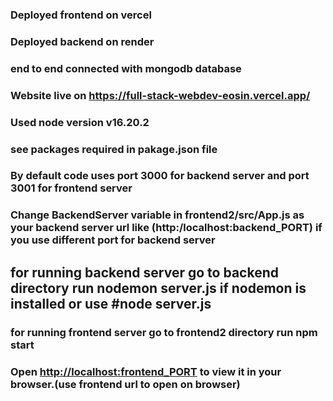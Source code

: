 ### Deployed frontend on vercel 
### Deployed backend on render
### end to end connected with mongodb database
### Website live on https://full-stack-webdev-eosin.vercel.app/

### Used node version v16.20.2
### see packages required in pakage.json file
### By default code uses port 3000  for backend server and port 3001 for frontend server
### Change BackendServer variable in frontend2/src/App.js  as your backend server url like (http:/localhost:backend_PORT) if you use different port for backend server
## for running backend server go to backend directory run nodemon server.js if nodemon is installed or use #node server.js
### for running frontend server go to frontend2 directory run npm start
### Open [http://localhost:frontend_PORT](http://localhost:backend_PORT) to view it in your browser.(use frontend url to open on browser)




